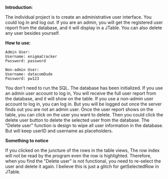 **Introduction**:

The individual project is to create an administrative user interface. You could log in and log out. If you are an admin, you will get the registered user report from the database, and it will display in a JTable. You can also delete any user besides yourself.

**How to use:**

```
Admin User:
Username: enigmaCracker
Password: password

Non-admin User:
Username: datacomDude
Password: pw123
```

You don't need to run the SQL. The database has been initialized. 
If you use an admin user account to log in, You will receive the full user report from the database, and it will show on the table. If you use a non-admin user account to log in, you can log in. But you will be logged out once the server finds out you are not an admin user.
Once the user report shows on the table, you can click on the user you want to delete. Then you could click the delete user button to delete the selected user from the database. The "Delete user" function is design to wipe all user information in the database. But will keep userID and username as placeholders.

**Something to notice**

If you clicked on the juncture of the rows in the table views, The row index will not be read by the program even the row is highlighted. Therefore, when you find the "Delete user" is not functional, you need to re-select the user and delete it again. I believe this is just a glitch for getSelectedRow in JTable.

